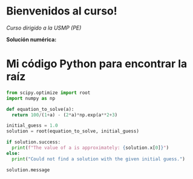 # Bienvenidos al curso!

*Curso dirigido a la USMP (PE)*

**Solución numérica:**

# Mi código Python para encontrar la raíz

```python
from scipy.optimize import root
import numpy as np

def equation_to_solve(a):
  return 100/(1+a) - (2*a)*np.exp(a**2+3)

initial_guess = 1.0
solution = root(equation_to_solve, initial_guess)

if solution.success:
  print(f"The value of a is approximately: {solution.x[0]}")
else:
  print("Could not find a solution with the given initial guess.")

solution.message

